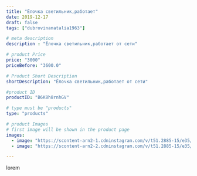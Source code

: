 ```yaml
---
title: "Ёлочка светильник,работает"
date: 2019-12-17
draft: false
tags: ["dubrovinanatalia1963"]

# meta description
description : "Ёлочка светильник,работает от сети"

# product Price
price: "3000"
priceBefore: "3600.0"

# Product Short Description
shortDescription: "Ёлочка светильник,работает от сети"

#product ID
productID: "B6K8h8rnhGV"

# type must be "products"
type: "products"

# product Images
# first image will be shown in the product page
images:
  - image: "https://scontent-arn2-1.cdninstagram.com/v/t51.2885-15/e35/78954303_2439259542958089_9182825732195147241_n.jpg?se=7&tp=1&_nc_ht=scontent-arn2-1.cdninstagram.com&_nc_cat=109&_nc_ohc=uy-vh0OE7ZkAX_Vjik3&oh=7756021b146fa4be4589fadaab4eb597&oe=606C1832&ig_cache_key=MjIwMDgzNzU4MTEwNTI4MTY0Ng%3D%3D.2"
  - image: "https://scontent-arn2-2.cdninstagram.com/v/t51.2885-15/e35/75487937_589898741820392_8087534469786065417_n.jpg?se=7&tp=1&_nc_ht=scontent-arn2-2.cdninstagram.com&_nc_cat=108&_nc_ohc=FeUnlwnUZj4AX9PhPfP&oh=a4b97911040275c8ed32af1487e4c11f&oe=606B6D21&ig_cache_key=MjIwMDgzNzU4MTA4MDM1NDU1Mw%3D%3D.2"

---
```

lorem
